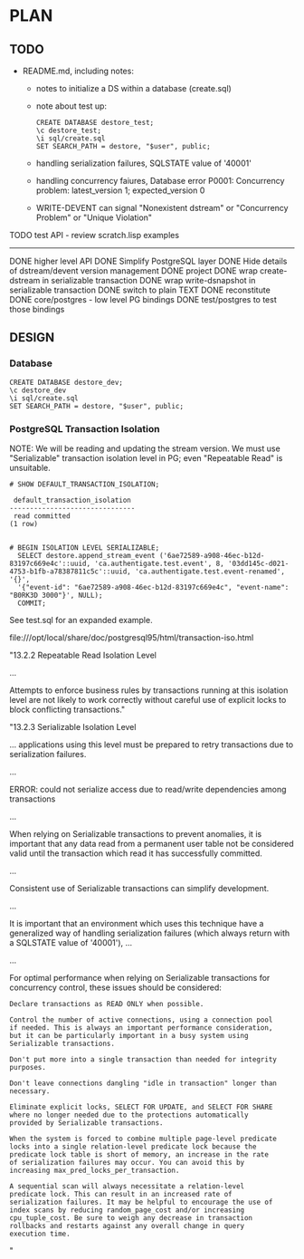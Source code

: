 # PLAN #####################################################################


## TODO #######################################################################


- README.md, including notes:

  - notes to initialize a DS within a database (create.sql)

  - note about test up:
  
        CREATE DATABASE destore_test;
        \c destore_test;
        \i sql/create.sql
        SET SEARCH_PATH = destore, "$user", public;





  - handling serialization failures, SQLSTATE value of '40001'

  - handling concurrency faiures, Database error P0001: Concurrency problem: latest_version 1; expected_version 0

  - WRITE-DEVENT can signal "Nonexistent dstream" or "Concurrency Problem" or "Unique Violation"




TODO test API - review scratch.lisp examples

-------------------------------------------------------------------------------

DONE higher level API
DONE Simplify PostgreSQL layer
DONE Hide details of dstream/devent version management
DONE project
DONE wrap create-dstream in serializable transaction
DONE wrap write-dsnapshot in serializable transaction
DONE switch to plain TEXT
DONE reconstitute
DONE core/postgres - low level PG bindings
DONE test/postgres to test those bindings



## DESIGN #####################################################################

### Database

    CREATE DATABASE destore_dev;
    \c destore_dev
    \i sql/create.sql
    SET SEARCH_PATH = destore, "$user", public;

### PostgreSQL Transaction Isolation

NOTE: We will be reading and updating the stream version. We must use
"Serializable" transaction isolation level in PG; even "Repeatable
Read" is unsuitable.

    # SHOW DEFAULT_TRANSACTION_ISOLATION;

     default_transaction_isolation 
    -------------------------------
     read committed
    (1 row)


    # BEGIN ISOLATION LEVEL SERIALIZABLE;
      SELECT destore.append_stream_event ('6ae72589-a908-46ec-b12d-83197c669e4c'::uuid, 'ca.authentigate.test.event', 8, '03dd145c-d021-4753-b1fb-a78387811c5c'::uuid, 'ca.authentigate.test.event-renamed', '{}',
      '{"event-id": "6ae72589-a908-46ec-b12d-83197c669e4c", "event-name": "B0RK3D 3000"}', NULL);
      COMMIT;

See test.sql for an expanded example.


file:///opt/local/share/doc/postgresql95/html/transaction-iso.html

"13.2.2 Repeatable Read Isolation Level

...

Attempts to enforce business rules by transactions running at this
isolation level are not likely to work correctly without careful use
of explicit locks to block conflicting transactions."

"13.2.3 Serializable Isolation Level

... applications using this level must be prepared to retry
transactions due to serialization failures.

...

ERROR:  could not serialize access due to read/write dependencies among transactions

...

When relying on Serializable transactions to prevent anomalies, it is
important that any data read from a permanent user table not be
considered valid until the transaction which read it has successfully
committed.

...

Consistent use of Serializable transactions can simplify development.

...

It is important that an environment which uses this technique have a
generalized way of handling serialization failures (which always
return with a SQLSTATE value of '40001'), ...

...

For optimal performance when relying on Serializable transactions for
concurrency control, these issues should be considered:

    Declare transactions as READ ONLY when possible.

    Control the number of active connections, using a connection pool
    if needed. This is always an important performance consideration,
    but it can be particularly important in a busy system using
    Serializable transactions.

    Don't put more into a single transaction than needed for integrity
    purposes.

    Don't leave connections dangling "idle in transaction" longer than
    necessary.

    Eliminate explicit locks, SELECT FOR UPDATE, and SELECT FOR SHARE
    where no longer needed due to the protections automatically
    provided by Serializable transactions.

    When the system is forced to combine multiple page-level predicate
    locks into a single relation-level predicate lock because the
    predicate lock table is short of memory, an increase in the rate
    of serialization failures may occur. You can avoid this by
    increasing max_pred_locks_per_transaction.

    A sequential scan will always necessitate a relation-level
    predicate lock. This can result in an increased rate of
    serialization failures. It may be helpful to encourage the use of
    index scans by reducing random_page_cost and/or increasing
    cpu_tuple_cost. Be sure to weigh any decrease in transaction
    rollbacks and restarts against any overall change in query
    execution time.

"
